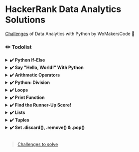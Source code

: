 HackerRank Data Analytics Solutions
=================

[Challenges](https://www.hackerrank.com/contests/python-wbootcamp/challenges) of Data Analytics with Python by WoMakersCode 🦋

### ✏️ Todolist

<details><summary><b>✔️ Python If-Else</b></summary>

<b>Task</b>

Given an integer, , perform the following conditional actions:

- If <b>n</b> is odd, print <b>Weird</b>
If  is even and in the inclusive range of <b>2</b> to <b>5</b>, print <b>Not Weird</b>

- If <b>n</b> is even and in the inclusive range of <b>6</b> to <b>20</b> to , print <b>Weird</b>

- If <b>n</b> is even and greater than <b>20</b>, print <b>Not Weird</b>

<b>Input Format</b>

A single line containing a positive integer, <b>n</b>.

Solution: [python-if-else](https://github.com/leticiacamposs2/hackerrank-data-analytics-solutions/blob/main/solutions/python-if-else.py)
</details>

<details><summary><b>✔️ Say "Hello, World!" With Python</b></summary>

Here is a sample line of code that can be executed in Python:

```python
print("Hello, World!")
```
You can just as easily store a string as a variable and then print it to stdout:

```python
my_string = "Hello, World!"
print(my_string)
```

The above code will print Hello, World! on your screen. Try it yourself in the editor below!

<b>Input Format</b>

You do not need to read any input in this challenge.

<b>Output Format</b>

Print ```Hello, World!``` to stdout.

Solution: [hello-world](https://github.com/leticiacamposs2/hackerrank-data-analytics-solutions/blob/main/solutions/say-hello-world-with-python.py)
</details>

<details><summary><b>✔️ Arithmetic Operators</b></summary>

<b>Task</b>

The provided code stub reads two integers from STDIN, <b>a</b> and <b>b</b>. Add code to print three lines where:

1. The first line contains the sum of the two numbers.
2. The second line contains the difference of the two numbers (first - second).
3. The third line contains the product of the two numbers.

<b>Example</b> 

Print the following:

```pyhton
8
-2
15
```

<b>Input Format</b>

- The first line contains the first integer, <b>a</b>.
- The second line contains the second integer, <b>b</b>.

Solution: [arithmetic-operators](https://github.com/leticiacamposs2/hackerrank-data-analytics-solutions/blob/main/solutions/arithmetic-operators.py)
</details>

<details><summary><b>✔️ Python: Division</b></summary>
<b>Task</b>

The provided code stub reads two integers,  <b>a</b> and <b>b</b>, from STDIN.

Add logic to print two lines. The first line should contain the result of integer division, <b>a</b> // <b>b</b>. The second line should contain the result of float division,  <b>a</b> / <b>b</b> .

No rounding or formatting is necessary.

<b>Example</b> 

```pyhton
a = 3
b = 5
```

- The result of the integer division <b>3</b> // <b>5</b> = <b>0</b>.
- The result of the float division is <b>3</b> / <b>5</b> = <b>0.6</b>.

<b>Print</b> 

```pyhton
0
0.6
```

Solution: [python-division](https://github.com/leticiacamposs2/hackerrank-data-analytics-solutions/blob/main/solutions/python-division.py)
</details>

<details><summary><b>✔️ Loops</b></summary>
<b>Task</b>

The provided code stub reads and integer, <b>n</b>, from STDIN. For all non-negative integers <b>i < n</b>, print <b>i²</b>.

<b>Example</b> 

<b>n = 3</b>

The list of non-negative integers that are less than <b>n = 3</b> is <b>[0,1,2]</b>. Print the square of each number on a separate line.

```pyhton
0
1
4
```

Solution: [loops](https://github.com/leticiacamposs2/hackerrank-data-analytics-solutions/blob/main/solutions/loops.py)
</details>

<details><summary><b>✔️ Print Function</b></summary>
<b>Task</b>

The included code stub will read an integer, <b>n</b>, from STDIN.

Without using any string methods, try to print the following:

<b>123 ... n</b>

Note that "<b>...</b>" represents the consecutive values in between.

<b>Example</b>

<b>n = 5</b>

Print the string <b>12345</b>.

Solution: [print-function](https://github.com/leticiacamposs2/hackerrank-data-analytics-solutions/blob/main/solutions/print-function.py)
</details>

<details><summary><b>✔️ Find the Runner-Up Score!</b></summary>
<b>Task</b>

Given the participants' score sheet for your University Sports Day, you are required to find the runner-up score. You are given <b>n</b> scores. Store them in a list and find the score of the runner-up.

<b>Input Format</b>

The first line contains <b>n</b>. The second line contains an array <b>A[]</b> of <b>n</b> integers each separated by a space.

<b>Explanation</b> 

Given list is <b>[2,3,6,6,5]</b>. The maximum score is <b>6</b>, second maximum is <b>5</b>. Hence, we print <b>5</b> as the runner-up score.

Solution: [find-the-runner-up-score](https://github.com/leticiacamposs2/hackerrank-data-analytics-solutions/blob/main/solutions/find-the-runner-up-score.py)
</details>

<details><summary><b>✔️ Lists</b></summary>
<b>Task</b>

Consider a list (list = []). You can perform the following commands:

1. `insert i e`: Insert integer <b>e</b> at position <b>i</b>.
2. `print`: Print the list.
3. `remove e`: Delete the first occurrence of integer <b>e</b>.
4. `append e`: Insert integer <b>e</b> at the end of the list.
5. `sort`: Sort the list.
6. `pop`: Pop the last element from the list.
7. `reverse`: Reverse the list.

Initialize your list and read in the value of <b>n</b> followed by <b>n</b> lines of commands where each command will be of the <b>7</b> types listed above. Iterate through each command in order and perform the corresponding operation on your list.

<b>Example</b>

```
N = 4
append 1
append 2
insert 3 1
print
```

- <b>append 1</b>: Append <b>1</b> to the list, <b>arr = [1]</b>.
- <b>append 2</b>: Append <b>2</b> to the list, <b>arr = [1,2]</b>.
- <b>insert 3 1</b>: Insert <b>3</b> at index <b>1</b>, <b>arr = [1,3,2]</b>.
- <b>print</b>: Print the array.

Solution: [lists](https://github.com/leticiacamposs2/hackerrank-data-analytics-solutions/blob/main/solutions/lists.py)
</details>

<details><summary><b>✔️ Tuples</b></summary>
<b>Task</b>

Given an integer, <b>n</b>, and <b>n</b> space-separated integers as input, create a tuple, <b>t</b>, of those <b>n</b> integers. Then compute and print the result of <b>hash(t)</b>.

<b>Note:</b> [hash()](https://docs.python.org/3/library/functions.html) is one of the functions in the <b>__builtins__</b> module, so it need not be imported.

Solution: [tuples](https://github.com/leticiacamposs2/hackerrank-data-analytics-solutions/blob/main/solutions/tuples.py)
</details>

<details><summary><b>✔️ Set .discard(), .remove() & .pop()</b></summary>
<b>.remove(x)</b>

This operation removes element <b>x</b> from the set.
If element <b>x</b> does not exist, it raises a <b>KeyError</b>.
The .remove(x) operation returns <b>None</b>.

<b>Example</b>

```python
>>> s = set([1, 2, 3, 4, 5, 6, 7, 8, 9])
>>> s.remove(5)
>>> print s
set([1, 2, 3, 4, 6, 7, 8, 9])
>>> print s.remove(4)
None
>>> print s
set([1, 2, 3, 6, 7, 8, 9])
>>> s.remove(0)
KeyError: 0
```

---

<b>.discard(x)</b>

This operation removes element <b>x</b> from the set.
If element <b>x</b> does not exist, it <b>does not</b> raise a <b>KeyError</b>.
The .discard(x) operation returns <b>None</b>.

<b>Example</b>

```python
>>> s = set([1, 2, 3, 4, 5, 6, 7, 8, 9])
>>> s.discard(5)
>>> print s
set([1, 2, 3, 4, 6, 7, 8, 9])
>>> print s.discard(4)
None
>>> print s
set([1, 2, 3, 6, 7, 8, 9])
>>> s.discard(0)
>>> print s
set([1, 2, 3, 6, 7, 8, 9])
```

---

<b>.pop()</b>

This operation removes and return an arbitrary element from the set.
If there are no elements to remove, it raises a <b>KeyError</b>.

<b>Example</b>

```python
>>> s = set([1])
>>> print s.pop()
1
>>> print s
set([])
>>> print s.pop()
KeyError: pop from an empty set
```

---

<b>Task</b>

You have a non-empty set <b>s</b>, and you have to execute <b>N</b> commands given in <b>N</b> lines.

The commands will be pop, remove and discard.

Solution: [set-discard-remove-e-pop](https://github.com/leticiacamposs2/hackerrank-data-analytics-solutions/blob/main/solutions/py-set-discard-remove-pop.py)
</details>

<br>

> [Challenges to solve](https://github.com/leticiacamposs2/hackerrank-data-analytics-solutions/tree/challenges-to-solve)